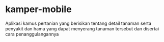 # kamper-mobile

Aplikasi kamus pertanian yang berisikan tentang detail tanaman serta penyakit dan hama yang dapat menyerang tanaman tersebut dan disertai cara penanggulangannya
